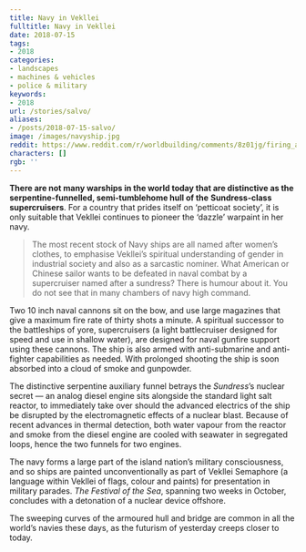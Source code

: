 ```yaml
---
title: Navy in Vekllei
fulltitle: Navy in Vekllei
date: 2018-07-15
tags:
- 2018
categories:
- landscapes
- machines & vehicles
- police & military
keywords:
- 2018
url: /stories/salvo/
aliases:
- /posts/2018-07-15-salvo/
image: /images/navyship.jpg
reddit: https://www.reddit.com/r/worldbuilding/comments/8z01jg/firing_a_salvo_navy_in_vekllei/
characters: []
rgb: ''
---
```

**There are not many warships in the world today that are distinctive as the serpentine-funnelled, semi-tumblehome hull of the** **Sundress-class supercruisers**. For a country that prides itself on ‘petticoat society’, it is only suitable that Vekllei continues to pioneer the ‘dazzle’ warpaint in her navy.

>The most recent stock of Navy ships are all named after women’s clothes, to emphasise Vekllei’s spiritual understanding of gender in industrial society and also as a sarcastic nominer. What American or Chinese sailor wants to be defeated in naval combat by a supercruiser named after a sundress? There is humour about it. You do not see that in many chambers of navy high command.

Two 10 inch naval cannons sit on the bow, and use large magazines that give a maximum fire rate of thirty shots a minute. A spiritual successor to the battleships of yore, supercruisers (a light battlecruiser designed for speed and use in shallow water),  are designed for naval gunfire support using these cannons. The ship is also armed with anti-submarine and anti-fighter capabilities as needed. With prolonged shooting the ship is soon absorbed into a cloud of smoke and gunpowder.

The distinctive serpentine auxiliary funnel betrays the *Sundress*’s nuclear secret  —  an analog diesel engine sits alongside the standard light salt reactor, to immediately take over should the advanced electrics of the ship be disrupted by the electromagnetic effects of a nuclear blast. Because of recent advances in thermal detection, both water vapour from the reactor and smoke from the diesel engine are cooled with seawater in segregated loops, hence the two funnels for two engines.

The navy forms a large part of the island nation’s military consciousness, and so ships are painted unconventionally as part of Vekllei Semaphore (a language within Vekllei of flags, colour and paints) for presentation in military parades. *The Festival of the Sea*, spanning two weeks in October, concludes with a detonation of a nuclear device offshore.

The sweeping curves of the armoured hull and bridge are common in all the world’s navies these days, as the futurism of yesterday creeps closer to today.
